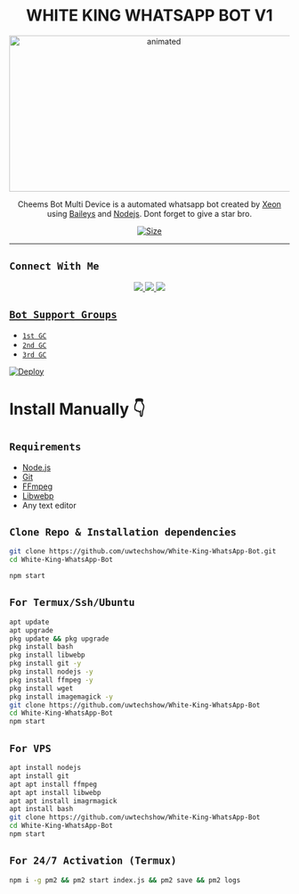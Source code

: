 <h1 align="center">WHITE KING WHATSAPP BOT V1<br></h1>
<p align="center">
<img src="https://media.tenor.com/images/e15cb1453a09e25bab41116d930329bf/tenor.gif" alt="animated" width="540" height="280" />
</p>

<p align="center">
Cheems Bot Multi Device is a automated whatsapp bot created by <a href="https://github.com/uwtechshow" target="_blank">Xeon</a> using <a href="https://github.com/adiwajshing/Baileys" target="_blank">Baileys</a> and <a href="https://github.com/nodejs" target="_blank">Nodejs</a>. Dont forget to give a star bro.
</p>

<p align="center">
<a href="https://youtu.be/imFIX-Wrt3s"><img title="Size" src="https://img.shields.io/badge/Tutorial-Video-green"></a>
</p>

------
## ```Connect With Me```
<p align="center">
<a href="https://wa.me/94761192103"><img src="https://img.shields.io/badge/Contact Udavin-25D366?style=for-the-badge&logo=whatsapp&logoColor=white" />
<a href="https://chat.whatsapp.com/Ivsw8fEw5lW0n0qKEDHfUX"><img src="https://img.shields.io/badge/Join Official GC-25D366?style=for-the-badge&logo=whatsapp&logoColor=white" />
<a href="https://www.youtube.com/channel/UC8CNAgNIXy1O2vLBBSN7tcA"><img src="https://img.shields.io/badge/Subscribe uw tesh show-ff0000?style=for-the-badge&logo=youtube&logoColor=ff000000&link=https://www.youtube.com/c/BOTINDO" /><br>
</p>

## ```Bot Support Groups```

- [`1st GC`](https://chat.whatsapp.com/Ivsw8fEw5lW0n0qKEDHfUX)
- [`2nd GC`](https://chat.whatsapp.com/Jub3moTE7jaBERo8DqWXC1)
- [`3rd GC`](https://chat.whatsapp.com/JrENEhRXHv4Lix1TxjsYDF)



[![Deploy](https://www.herokucdn.com/deploy/button.svg)](https://heroku.com/deploy?template=https://github.com/uwtechshow/White-King-WhatsApp-Bot)

# Install Manually 👇
## `Requirements`
* [Node.js](https://nodejs.org/en/)
* [Git](https://git-scm.com/downloads)
* [FFmpeg](https://github.com/BtbN/FFmpeg-Builds/releases/download/autobuild-2020-12-08-13-03/ffmpeg-n4.3.1-26-gca55240b8c-win64-gpl-4.3.zip)
* [Libwebp](https://developers.google.com/speed/webp/download)
* Any text editor
## `Clone Repo & Installation dependencies`
```bash
git clone https://github.com/uwtechshow/White-King-WhatsApp-Bot.git
cd White-King-WhatsApp-Bot

npm start
```
## `For Termux/Ssh/Ubuntu`
```bash
apt update
apt upgrade
pkg update && pkg upgrade
pkg install bash
pkg install libwebp
pkg install git -y
pkg install nodejs -y 
pkg install ffmpeg -y 
pkg install wget
pkg install imagemagick -y
git clone https://github.com/uwtechshow/White-King-WhatsApp-Bot
cd White-King-WhatsApp-Bot
npm start
```
## `For VPS`
```bash
apt install nodejs 
apt install git 
apt apt install ffmpeg 
apt apt install libwebp 
apt apt install imagrmagick
apt install bash
git clone https://github.com/uwtechshow/White-King-WhatsApp-Bot
cd White-King-WhatsApp-Bot
npm start
```
## `For 24/7 Activation (Termux)`
```bash
npm i -g pm2 && pm2 start index.js && pm2 save && pm2 logs
```
